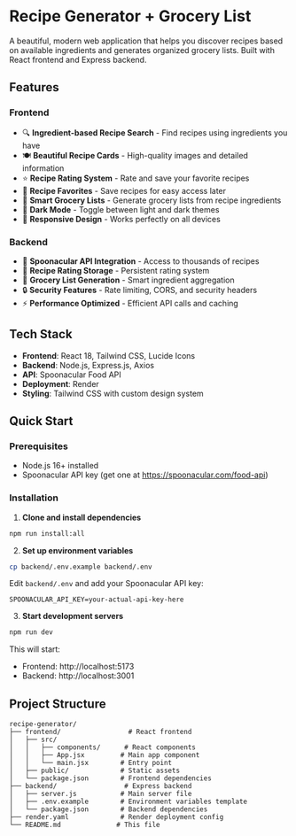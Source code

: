 # Recipe Generator + Grocery List

A beautiful, modern web application that helps you discover recipes based on available ingredients and generates organized grocery lists. Built with React frontend and Express backend.

## Features

### Frontend
- 🔍 **Ingredient-based Recipe Search** - Find recipes using ingredients you have
- 🍽️ **Beautiful Recipe Cards** - High-quality images and detailed information
- ⭐ **Recipe Rating System** - Rate and save your favorite recipes
- 💾 **Recipe Favorites** - Save recipes for easy access later
- 🛒 **Smart Grocery Lists** - Generate grocery lists from recipe ingredients
- 🌙 **Dark Mode** - Toggle between light and dark themes
- 📱 **Responsive Design** - Works perfectly on all devices

### Backend
- 🔗 **Spoonacular API Integration** - Access to thousands of recipes
- 💾 **Recipe Rating Storage** - Persistent rating system
- 🛒 **Grocery List Generation** - Smart ingredient aggregation
- 🔒 **Security Features** - Rate limiting, CORS, and security headers
- ⚡ **Performance Optimized** - Efficient API calls and caching

## Tech Stack

- **Frontend**: React 18, Tailwind CSS, Lucide Icons
- **Backend**: Node.js, Express.js, Axios
- **API**: Spoonacular Food API
- **Deployment**: Render
- **Styling**: Tailwind CSS with custom design system

## Quick Start

### Prerequisites
- Node.js 16+ installed
- Spoonacular API key (get one at https://spoonacular.com/food-api)

### Installation

1. **Clone and install dependencies**
```bash
npm run install:all
```

2. **Set up environment variables**
```bash
cp backend/.env.example backend/.env
```
Edit `backend/.env` and add your Spoonacular API key:
```
SPOONACULAR_API_KEY=your-actual-api-key-here
```

3. **Start development servers**
```bash
npm run dev
```

This will start:
- Frontend: http://localhost:5173
- Backend: http://localhost:3001



## Project Structure

```
recipe-generator/
├── frontend/                 # React frontend
│   ├── src/
│   │   ├── components/      # React components
│   │   ├── App.jsx         # Main app component
│   │   └── main.jsx        # Entry point
│   ├── public/             # Static assets
│   └── package.json        # Frontend dependencies
├── backend/                 # Express backend
│   ├── server.js           # Main server file
│   ├── .env.example        # Environment variables template
│   └── package.json        # Backend dependencies
├── render.yaml             # Render deployment config
└── README.md              # This file
```

